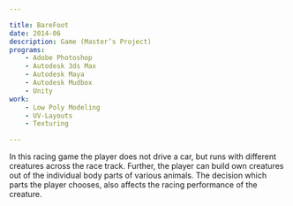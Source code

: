 ```yaml
---

title: BareFoot
date: 2014-06
description: Game (Master’s Project)
programs:
    - Adobe Photoshop
    - Autodesk 3ds Max
    - Autodesk Maya
    - Autodesk Mudbox
    - Unity
work:
    - Low Poly Modeling
    - UV-Layouts
    - Texturing

---
```


In this racing game the player does not drive a car, but runs with different creatures across the race track.
Further, the player can build own creatures out of the individual body parts of various animals. The decision
which parts the player chooses, also affects the racing performance of the creature.
